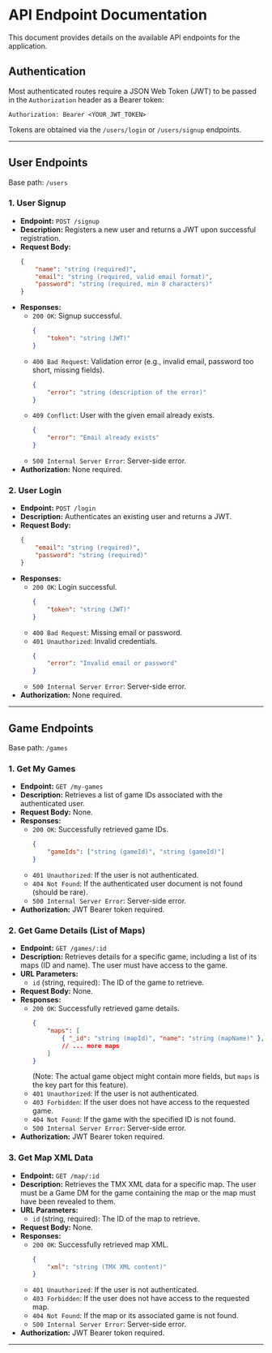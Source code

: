# API Endpoint Documentation

This document provides details on the available API endpoints for the application.

## Authentication

Most authenticated routes require a JSON Web Token (JWT) to be passed in the `Authorization` header as a Bearer token:

`Authorization: Bearer <YOUR_JWT_TOKEN>`

Tokens are obtained via the `/users/login` or `/users/signup` endpoints.

---

## User Endpoints

Base path: `/users`

### 1. User Signup

*   **Endpoint:** `POST /signup`
*   **Description:** Registers a new user and returns a JWT upon successful registration.
*   **Request Body:**
    ```json
    {
        "name": "string (required)",
        "email": "string (required, valid email format)",
        "password": "string (required, min 8 characters)"
    }
    ```
*   **Responses:**
    *   `200 OK`: Signup successful.
        ```json
        {
            "token": "string (JWT)"
        }
        ```
    *   `400 Bad Request`: Validation error (e.g., invalid email, password too short, missing fields).
        ```json
        {
            "error": "string (description of the error)"
        }
        ```
    *   `409 Conflict`: User with the given email already exists.
        ```json
        {
            "error": "Email already exists"
        }
        ```
    *   `500 Internal Server Error`: Server-side error.
*   **Authorization:** None required.

### 2. User Login

*   **Endpoint:** `POST /login`
*   **Description:** Authenticates an existing user and returns a JWT.
*   **Request Body:**
    ```json
    {
        "email": "string (required)",
        "password": "string (required)"
    }
    ```
*   **Responses:**
    *   `200 OK`: Login successful.
        ```json
        {
            "token": "string (JWT)"
        }
        ```
    *   `400 Bad Request`: Missing email or password.
    *   `401 Unauthorized`: Invalid credentials.
        ```json
        {
            "error": "Invalid email or password"
        }
        ```
    *   `500 Internal Server Error`: Server-side error.
*   **Authorization:** None required.

---

## Game Endpoints

Base path: `/games`

### 1. Get My Games

*   **Endpoint:** `GET /my-games`
*   **Description:** Retrieves a list of game IDs associated with the authenticated user.
*   **Request Body:** None.
*   **Responses:**
    *   `200 OK`: Successfully retrieved game IDs.
        ```json
        {
            "gameIds": ["string (gameId)", "string (gameId)"]
        }
        ```
    *   `401 Unauthorized`: If the user is not authenticated.
    *   `404 Not Found`: If the authenticated user document is not found (should be rare).
    *   `500 Internal Server Error`: Server-side error.
*   **Authorization:** JWT Bearer token required.

### 2. Get Game Details (List of Maps)

*   **Endpoint:** `GET /games/:id`
*   **Description:** Retrieves details for a specific game, including a list of its maps (ID and name). The user must have access to the game.
*   **URL Parameters:**
    *   `id` (string, required): The ID of the game to retrieve.
*   **Request Body:** None.
*   **Responses:**
    *   `200 OK`: Successfully retrieved game details.
        ```json
        {
            "maps": [
                { "_id": "string (mapId)", "name": "string (mapName)" },
                // ... more maps
            ]
        }
        ```
        (Note: The actual game object might contain more fields, but `maps` is the key part for this feature).
    *   `401 Unauthorized`: If the user is not authenticated.
    *   `403 Forbidden`: If the user does not have access to the requested game.
    *   `404 Not Found`: If the game with the specified ID is not found.
    *   `500 Internal Server Error`: Server-side error.
*   **Authorization:** JWT Bearer token required.

### 3. Get Map XML Data

*   **Endpoint:** `GET /map/:id`
*   **Description:** Retrieves the TMX XML data for a specific map. The user must be a Game DM for the game containing the map or the map must have been revealed to them.
*   **URL Parameters:**
    *   `id` (string, required): The ID of the map to retrieve.
*   **Request Body:** None.
*   **Responses:**
    *   `200 OK`: Successfully retrieved map XML.
        ```json
        {
            "xml": "string (TMX XML content)"
        }
        ```
    *   `401 Unauthorized`: If the user is not authenticated.
    *   `403 Forbidden`: If the user does not have access to the requested map.
    *   `404 Not Found`: If the map or its associated game is not found.
    *   `500 Internal Server Error`: Server-side error.
*   **Authorization:** JWT Bearer token required.

---
